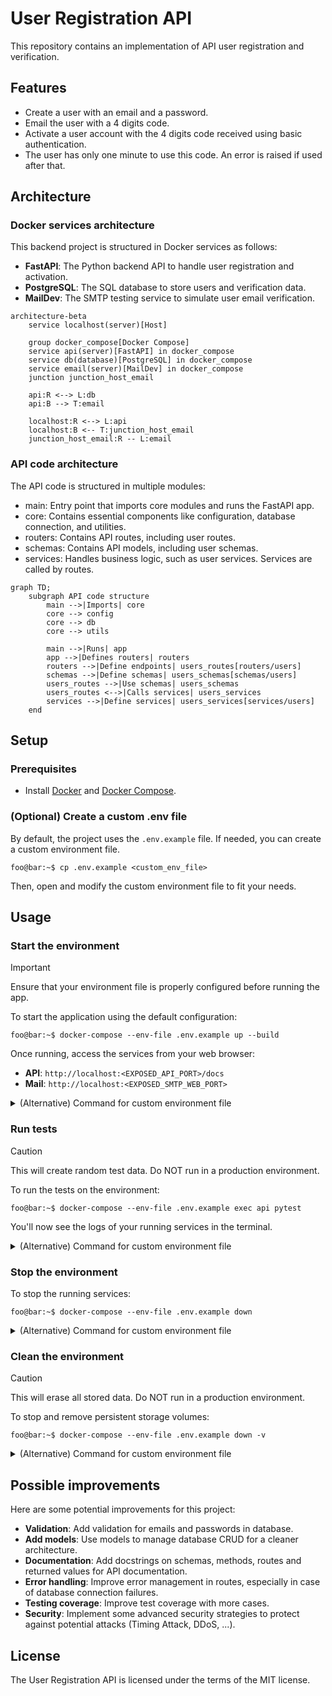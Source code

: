 # User Registration API
This repository contains an implementation of API user registration and verification.

## Features
* Create a user with an email and a password.
* Email the user with a 4 digits code.
* Activate a user account with the 4 digits code received using basic authentication.
* The user has only one minute to use this code. An error is raised if used after that.

## 

## Architecture

### Docker services architecture
This backend project is structured in Docker services as follows:
- **FastAPI**: The Python backend API to handle user registration and activation.
- **PostgreSQL**: The SQL database to store users and verification data.
- **MailDev**: The SMTP testing service to simulate user email verification.

```mermaid
architecture-beta
    service localhost(server)[Host]
  
    group docker_compose[Docker Compose]
    service api(server)[FastAPI] in docker_compose
    service db(database)[PostgreSQL] in docker_compose
    service email(server)[MailDev] in docker_compose
    junction junction_host_email

    api:R <--> L:db
    api:B --> T:email
    
    localhost:R <--> L:api
    localhost:B <-- T:junction_host_email
    junction_host_email:R -- L:email
```

### API code architecture

The API code is structured in multiple modules:
- main: Entry point that imports core modules and runs the FastAPI app.
- core: Contains essential components like configuration, database connection, and utilities.
- routers: Contains API routes, including user routes.
- schemas: Contains API models, including user schemas.
- services: Handles business logic, such as user services. Services are called by routes.

```mermaid
graph TD;
    subgraph API code structure
        main -->|Imports| core
        core --> config
        core --> db
        core --> utils

        main -->|Runs| app
        app -->|Defines routers| routers
        routers -->|Define endpoints| users_routes[routers/users]
        schemas -->|Define schemas| users_schemas[schemas/users]
        users_routes -->|Use schemas| users_schemas
        users_routes <-->|Calls services| users_services
        services -->|Define services| users_services[services/users]
    end
```

## Setup

### Prerequisites
- Install [Docker](https://docs.docker.com/get-docker/) and [Docker Compose](https://docs.docker.com/compose/install/).

### (Optional) Create a custom .env file
By default, the project uses the `.env.example` file. If needed, you can create a custom environment file.

```console
foo@bar:~$ cp .env.example <custom_env_file>
```

Then, open and modify the custom environment file to fit your needs.

## Usage 

### Start the environment

> [!IMPORTANT]
> Ensure that your environment file is properly configured before running the app.

To start the application using the default configuration:

```console
foo@bar:~$ docker-compose --env-file .env.example up --build
```

Once running, access the services from your web browser:
- **API**: `http://localhost:<EXPOSED_API_PORT>/docs`
- **Mail**: `http://localhost:<EXPOSED_SMTP_WEB_PORT>`

<details>
  <summary>(Alternative) Command for custom environment file</summary>
  If you have created a custom environment file, specify it as follows:

  ```console
  foo@bar:~$ docker-compose --env-file <custom_env_file> up --build
  ```
</details>

### Run tests

> [!CAUTION]
> This will create random test data. Do NOT run in a production environment.

To run the tests on the environment:

```console
foo@bar:~$ docker-compose --env-file .env.example exec api pytest
```

You'll now see the logs of your running services in the terminal.

<details>
  <summary>(Alternative) Command for custom environment file</summary>
  If you have created a custom environment file, specify it as follows:

  ```console
  foo@bar:~$ docker-compose --env-file <custom_env_file> exec api pytest
  ```
</details>

### Stop the environment
To stop the running services:

```console
foo@bar:~$ docker-compose --env-file .env.example down
```

<details>
  <summary>(Alternative) Command for custom environment file</summary>
  If you have created a custom environment file, specify it as follows:

  ```console
  foo@bar:~$ docker-compose --env-file <custom_env_file> down
  ```
</details>

### Clean the environment

> [!CAUTION]
> This will erase all stored data. Do NOT run in a production environment.

To stop and remove persistent storage volumes:

```console
foo@bar:~$ docker-compose --env-file .env.example down -v
```

<details>
  <summary>(Alternative) Command for custom environment file</summary>
  If you have created a custom environment file, specify it as follows:

  ```console
  foo@bar:~$ docker-compose --env-file <custom_env_file> down -v
  ```
</details>

## Possible improvements

Here are some potential improvements for this project:
- **Validation**: Add validation for emails and passwords in database.
- **Add models**: Use models to manage database CRUD for a cleaner architecture.
- **Documentation**: Add docstrings on schemas, methods, routes and returned values for API documentation.
- **Error handling**: Improve error management in routes, especially in case of database connection failures.
- **Testing coverage**: Improve test coverage with more cases.
- **Security**: Implement some advanced security strategies to protect against potential attacks (Timing Attack, DDoS, ...).

## License
The User Registration API is licensed under the terms of the MIT license.
